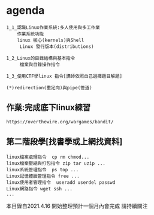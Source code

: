 
# agenda
```
1_1_認識Linux作業系統:多人使用與多工作業
    作業系統功能
    linux 核心(kernels)與Shell
     Linux 發行版本(distributions)

1_2_Linux的目錄結構與基本指令
     檔案與目錄操作指令

1_3_使用CTF學linux 指令[講師依照自己選擇題目解題]

(*)redirection(重定向)與pipe(管道)
```
## 作業:完成底下linux練習
```
https://overthewire.org/wargames/bandit/
```
## 第二階段學[找書學或上網找資料]
```
linux檔案處理指令  cp rm chmod...
linux檔案壓縮與打包指令 zip tar uzip ...
linux系統管理指令  ps top ...
Linux記憶體臉管理指令 free ...
linux使用者管理指令  useradd userdel passwd
Linux網路指令 wget ssh ...
...
```
本目錄自2021.4.16 開始整理預計一個月內會完成
請持續關注
```
